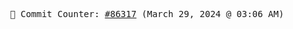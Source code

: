 <p align="center">
    <samp>
        📮 Commit Counter: <a href="https://github.com/Javascript-void0/Javascript-void0/commits/main">#86317</a> (March 29, 2024 @ 03:06 AM)
    </samp>
</p>